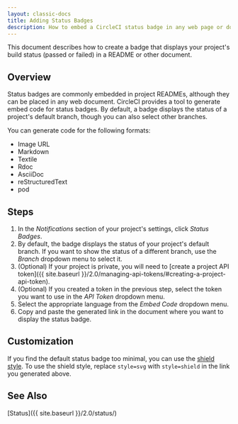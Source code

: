 ```yaml
---
layout: classic-docs
title: Adding Status Badges
description: How to embed a CircleCI status badge in any web page or document
---
```

This document describes how to create a badge that displays your project's build status (passed or failed) in a README or other document.

## Overview

Status badges are commonly embedded in project READMEs, although they can be placed in any web document. CircleCI provides a tool to generate embed code for status badges. By default, a badge displays the status of a project's default branch, though you can also select other branches.

You can generate code for the following formats:

- Image URL
- Markdown
- Textile
- Rdoc
- AsciiDoc
- reStructuredText
- pod

## Steps

1. In the *Notifications* section of your project's settings, click *Status Badges*.
2. By default, the badge displays the status of your project's default branch. If you want to show the status of a different branch, use the *Branch* dropdown menu to select it.
3. (Optional) If your project is private, you will need to [create a project API token]({{ site.baseurl }}/2.0/managing-api-tokens/#creating-a-project-api-token).
4. (Optional) If you created a token in the previous step, select the token you want to use in the *API Token* dropdown menu.
5. Select the appropriate language from the *Embed Code* dropdown menu.
6. Copy and paste the generated link in the document where you want to display the status badge.

## Customization

If you find the default status badge too minimal, you can use the [shield style](https://shields.io/). To use the shield style, replace `style=svg` with `style=shield` in the link you generated above.

## See Also

[Status]({{ site.baseurl }}/2.0/status/)
